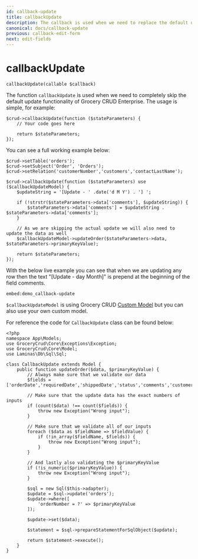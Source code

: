 ```yaml
---
id: callback-update
title: callbackUpdate
description: The callback is used when we need to replace the default update functionality.
canonical: docs/callback-update
previous: callback-edit-form
next: edit-fields
---
```


# callbackUpdate

<pre><code class="language-php">callbackUpdate(callable $callback)</code></pre>
The function <code>callbackUpdate</code> is used when we need to completely skip the default update functionality of Grocery CRUD Enterprise. The usage is simple, for example:

<pre><code class="language-php">$crud->callbackUpdate(function ($stateParameters) {
    // Your code goes here

    return $stateParameters;
});</code></pre>

You can see a full working example below:

<pre><code class="language-php">$crud->setTable('orders');
$crud->setSubject('Order', 'Orders');
$crud->setRelation('customerNumber','customers','contactLastName');

$crud->callbackUpdate(function ($stateParameters) use ($callbackUpdateModel) {
    $updateString = '[Update - ' .date('d M Y') . '] ';

    if (!strstr($stateParameters->data['comments'], $updateString)) {
        $stateParameters->data['comments'] = $updateString . $stateParameters->data['comments'];
    }

    // As we are skipping the actual update we will also need to update the data as well
    $callbackUpdateModel->updateOrder($stateParameters->data, $stateParameters->primaryKeyValue);

    return $stateParameters;
});</code></pre>

With the below live example you can see that when we are updating any row then the text "[Update - day Month]" is prepend at the beginning of the field comments.

`embed:demo_callback-update`

`$callbackUpdateModel` is using Grocery CRUD [Custom Model](/docs/custom-model) but you can also use your own custom model.

For reference the code for `CallbackUpdate` class can be found below:

<pre><code class="language-php">&lt;?php
namespace App\Models;
use GroceryCrud\Core\Exceptions\Exception;
use GroceryCrud\Core\Model;
use Laminas\Db\Sql\Sql;

class CallbackUpdate extends Model {
    public function updateOrder($data, $primaryKeyValue) {
        // Always make sure that we validate our data
        $fields = ['orderDate','requiredDate','shippedDate','status','comments','customerNumber'];

        // Make sure that the update data has the exact numbers of inputs
        if (count($data) !== count($fields)) {
            throw new Exception("Wrong input");
        }

        // Make sure that we validate all of our inputs
        foreach ($data as $fieldName => $fieldValue) {
            if (!in_array($fieldName, $fields)) {
                throw new Exception("Wrong input");
            }
        }

        // And lastly also validating the $primaryKeyValue
        if (!is_numeric($primaryKeyValue)) {
            throw new Exception("Wrong input");
        }

        $sql = new Sql($this->adapter);
        $update = $sql->update('orders');
        $update->where([
            'orderNumber = ?' => $primaryKeyValue
        ]);

        $update->set($data);

        $statement = $sql->prepareStatementForSqlObject($update);

        return $statement->execute();
    }
}</code></pre>